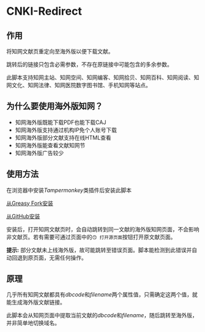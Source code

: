 # CNKI-Redirect

## 作用

将知网文献页重定向至海外版以便下载文献。

跳转后的链接只包含必需参数，不存在原链接中可能包含的多余参数。

此脚本支持知网主站、知网空间、知网编客、知网拾贝、知网百科、知网阅读、知网文化、知网法律、知网医院数字图书馆、手机知网等站点。

## 为什么要使用海外版知网？

- 知网海外版既能下载PDF也能下载CAJ
- 知网海外版支持通过机构IP免个人账号下载
- 知网海外版部分文献支持在线HTML查看
- 知网海外版能查看文献知网节
- 知网海外版广告较少

## 使用方法

在浏览器中安装*Tampermonkey*类插件后安装此脚本

[从Greasy Fork安装](https://greasyfork.org/scripts/453031)

[从GitHub安装](https://raw.githubusercontent.com/MkQtS/CNKI-Redirect/main/CNKI-Redirect.user.js)

安装后，打开知网文献页时，会自动跳转到同一文献的海外版知网页面，不会影响非文献页。若有需要可通过页面中的`🙃 打开源页面`按钮打开原文献页面。

**提示:** 部分文献未上线海外版，故可能跳转至错误页面。脚本能检测到此错误并自动回退到原页面，无需任何操作。

## 原理

几乎所有知网文献都具有*dbcode*和*filename*两个属性值，只需确定这两个值，就能生成海外版文献链接。

此脚本会从知网页面中提取当前文献的*dbcode*和*filename*，随后跳转至海外版，并非简单地切换域名。

